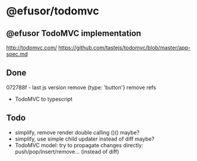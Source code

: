 # @efusor/todomvc

## @efusor TodoMVC implementation

http://todomvc.com/
https://github.com/tastejs/todomvc/blob/master/app-spec.md

## Done

072788f - last js version
remove {type: 'button'}
remove refs

- TodoMVC to typescript

## Todo

- simplify, remove render double calling ()() maybe?
- simplify, use simple child updater instead of diff maybe?
- TodoMVC model: try to propagate changes directly: push/pop/insert/remove... (instead of diff)
